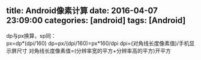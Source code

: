 title: Android像素计算
date: 2016-04-07 23:09:00
categories: [android]
tags: [Android]
---
dp与px换算，sp同：        
px=dp*(dpi/160)
dp=px/(dpi/160)=px*160/dpi
dpi=(对角线长度像素值)/手机显示屏尺寸
对角线长度像素值=(分辨率宽的平方+分辨率高的平方)开平方